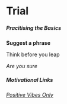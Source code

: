 # Trial
##### Pracitising the Basics

**Suggest a phrase** 

Think before you leap

*Are you sure*

##### Motivational Links
[*Positive Vibes Only*](https://parade.com/973277/jessicasager/inspirational-quotes/)

